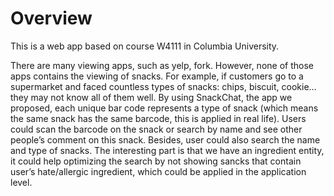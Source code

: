 # Overview
This is a web app based on course W4111 in Columbia University.

There are many viewing apps, such as yelp, fork. However, none of those apps contains the viewing of snacks. For example, if customers go to a supermarket and faced countless types of snacks: chips, biscuit, cookie… they may not know all of them well. By using SnackChat, the app we proposed, each unique bar code represents a type of snack (which means the same snack has the same barcode, this is applied in real life). Users could scan the barcode on the snack or search by name and see other people’s comment on this snack. Besides, user could also search the name and type of snacks. The interesting part is that we have an ingredient entity, it could help optimizing the search by not showing sancks that contain user’s hate/allergic ingredient, which could be applied in the application level.
